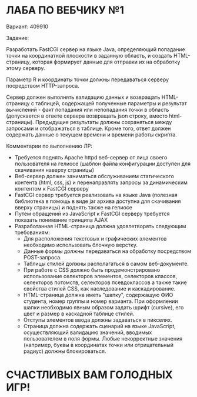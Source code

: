 # ЛАБА ПО ВЕБЧИКУ №1

Вариант: 409910

Задание:

Разработать FastCGI сервер на языке Java, определяющий попадание точки на координатной плоскости в заданную область, и создать HTML-страницу, которая формирует данные для отправки их на обработку этому серверу.

Параметр R и координаты точки должны передаваться серверу посредством HTTP-запроса.

Сервер должен выполнять валидацию данных и возвращать HTML-страницу с таблицей, содержащей полученные параметры и результат вычислений - факт попадания или непопадания точки в область (допускается в ответе сервера возвращать json строку, вместо html-страницы). Предыдущие результаты должны сохраняться между запросами и отображаться в таблице.
Кроме того, ответ должен содержать данные о текущем времени и времени работы скрипта.


Комментарии по выполнению ЛР:

 - Требуется поднять Apache httpd веб-сервер от лица своего пользователя на гелиосе (шаблон файла конфигурации доступен для скачивания наверху страницы)
 - Веб-сервер должен заниматься обслуживанием статического контента (html, css, js) и перенаправлять запросы за динамическим контентом к FastCGI серверу
 - FastCGI сервер требуется реализовать на языке Java (полезная библиотека в помощь в виде jar архива доступна для скачивания вверху страницы) и поднять также на гелиосе
 - Путем обращений из JavaScript к FastCGI серверу требуется показать понимание принципа AJAX
 - Разработанная HTML-страница должна удовлетворять следующим требованиям:
   - Для расположения текстовых и графических элементов необходимо использовать блочную верстку.
   - Данные формы должны передаваться на обработку посредством POST-запроса.
   - Таблицы стилей должны располагаться в самом веб-документе.
   - При работе с CSS должно быть продемонстрировано использование селекторов элементов, селекторов классов, селекторов потомств, селекторов псевдоклассов а также такие свойства стилей CSS, как наследование и каскадирование.
   - HTML-страница должна иметь "шапку", содержащую ФИО студента, номер группы и номер варианта. При оформлении шапки необходимо явным образом задать шрифт (cursive), его цвет и размер в каскадной таблице стилей.
   - Отступы элементов ввода должны задаваться в пикселях.
   - Страница должна содержать сценарий на языке JavaScript, осуществляющий валидацию значений, вводимых пользователем в поля формы. Любые некорректные значения (например, буквы в координатах точки или отрицательный радиус) должны блокироваться.


# СЧАСТЛИВЫХ ВАМ ГОЛОДНЫХ ИГР!